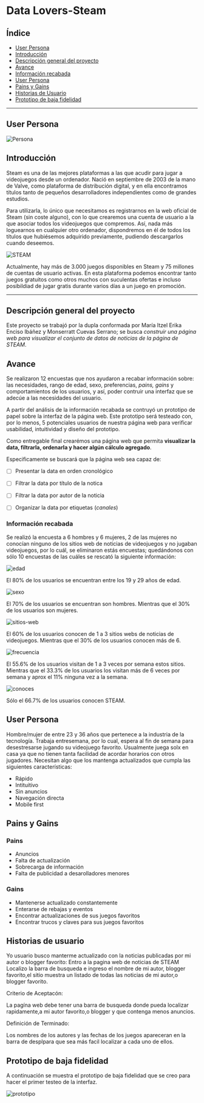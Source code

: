 # Data Lovers-Steam

## Índice

- [User Persona](#User-Persona)
- [Introducción](#introducción)
- [Descripción general del proyecto](#descripción-general-del-proyecto)
- [Avance](#avance)
- [Información recabada](#información-recabada)
- [User Persona](#user-persona)
- [Pains y Gains](#pains-y-gains)
- [Historias de Usuario](#historias-de-usuario)
- [Prototipo de baja fidelidad](#prototipo-de-baja-fidelidad)

---
## User Persona
![Persona](img-readme/persona.png)


## Introducción

Steam es una de las mejores plataformas a las que acudir para jugar a videojuegos desde un ordenador. Nació en septiembre de 2003 de la mano de Valve, como plataforma de distribución digital, y en ella encontramos títulos tanto de pequeños desarrolladores independientes como de grandes estudios.

Para utilizarla, lo único que necesitamos es registrarnos en la web oficial de Steam (sin coste alguno), con lo que crearemos una cuenta de usuario a la que asociar todos los videojuegos que compremos. Así, nada más loguearnos en cualquier otro ordenador, dispondremos en él de todos los títulos que hubiésemos adquirido previamente, pudiendo descargarlos cuando deseemos.

![STEAM](img-readme/STEAM.png)

Actualmente, hay más de 3.000 juegos disponibles en Steam y 75 millones de cuentas de usuario activas. En esta plataforma podemos encontrar tanto juegos gratuitos como otros muchos con suculentas ofertas e incluso posibildiad de jugar gratis durante varios días a un juego en promoción.

---

## Descripción general del proyecto

Este proyecto se trabajó por la dupla conformada por María Itzel Erika Enciso Ibáñez y Monserratt Cuevas Serrano; se busca *construir una _página web_ para visualizar el conjunto de datos de noticias de la página de STEAM*.


## Avance

Se realizaron 12 encuestas que nos ayudaron a recabar información sobre: las necesidades, rango de edad, sexo, preferencias,  _pains, gains_ y comportamientos de los usuarios, y así, poder contruir una interfaz que se adecúe a las necesidades del usuario.

A partir del análisis de la información recabada se contruyó un prototipo de papel sobre la interfaz de la página web. Este prototipo será testeado con, por lo menos, 5 potenciales usuarios de nuestra página web para verificar usabilidad, intuitividad y diseño  del prototipo.

Como entregable final crearémos una página web que permita **visualizar la data,
filtrarla, ordenarla y hacer algún cálculo agregado**.

Especificamente se buscará que la página web sea capaz de:
- [ ] Presentar la data en orden cronológico
- [ ] Filtrar la data por título de la notica
- [ ] Filtrar la data por autor de la noticia
- [ ] Organizar la data por etiquetas (_canales_)


### Información recabada

Se realizó la encuesta a 6 hombres y 6 mujeres, 2 de las mujeres no conocían ninguno de los sitios web de noticias de videojuegos y no jugaban videojuegos, por lo cuál, se eliminaron estás encuestas; quedándonos con sólo 10 encuestas de las cuáles se rescató la siguiente información:


![edad](img-readme/edad.png)

El 80% de los usuarios se encuentran entre los 19 y 29 años de edad.



![sexo](img-readme/sexo.png)

El 70% de los usuarios se encuentran son hombres. Mientras que el 30% de los usuarios son mujeres.



![sitios-web](img-readme/sitios-web.png)

El 60% de los usuarios conocen de 1 a 3 sitios webs de noticias de videojuegos. Mientras que el 30% de los usuarios conocen más de 6.



![frecuencia](img-readme/frecuencia.png)

El 55.6% de los usuarios visitan de 1 a 3 veces por semana estos sitios. Mientras que el 33.3% de los usuarios los visitan más de 6 veces por semana y aprox el 11% ninguna vez a la semana.



![conoces](img-readme/conoces.png)

Sólo el 66.7% de los usuarios conocen STEAM.


## User Persona

Hombre/mujer de entre 23 y 36 años que pertenece a la industria de la tecnología. Trabaja entresemana, por lo cual, espera al fin de semana para desestresarse jugando su videojuego favorito. Usualmente juega solx en casa ya que no tienen tanta facilidad de acordar horarios con otros jugadores. Necesitan algo que los mantenga actualizados que cumpla las siguientes características:

- Rápido
- Intituitivo
- Sin anuncios
- Navegación directa
- Mobile first

## Pains y Gains

### Pains
- Anuncios
- Falta de actualización
- Sobrecarga de información
- Falta de publicidad a desarolladores menores

### Gains
- Mantenerse actualizado constantemente
- Enterarse de rebajas y eventos
- Encontrar actualizaciones de sus juegos favoritos
- Encontrar trucos y claves para sus juegos favoritos

## Historias de usuario


Yo usuario busco manterme actualizado con la noticias publicadas por mi autor o blogger favorito:
 Entro a la pagina web de noticias de STEAM
Localizo la barra de busqueda e ingreso el nombre de mi autor, blogger favorito,el sitio muestra un listado de todas las noticias de mi autor,o blogger favorito.

Criterio de Aceptacón:

La pagína web debe tener una barra de busqueda donde pueda localizar rapidamente,a mi autor favorito,o blogger y que contenga menos anuncios.

Definición de Terminado:

Los nombres de los autores y las fechas de los juegos apareceran en la barra de desplpara que sea más facil localizar a cada uno de ellos.




## Prototipo de baja fidelidad

A continuación se muestra el prototipo de baja fidelidad que se creo para hacer el primer testeo de la interfaz.

![prototipo](img-readme/prototipo.jpeg)
